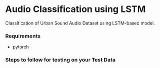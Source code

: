# Audio Classification using LSTM

Classification of Urban Sound Audio Dataset using LSTM-based model.

### Requirements

- pytorch

### Steps to follow for testing on your Test Data
